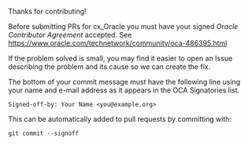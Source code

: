 Thanks for contributing!

Before submitting PRs for cx_Oracle you must have your signed *Oracle
Contributor Agreement* accepted.  See
https://www.oracle.com/technetwork/community/oca-486395.html

If the problem solved is small, you may find it easier to open an Issue
describing the problem and its cause so we can create the fix.

The bottom of your commit message must have the following line using your name
and e-mail address as it appears in the OCA Signatories list.

```
Signed-off-by: Your Name <you@example.org>
```

This can be automatically added to pull requests by committing with:

```
git commit --signoff
````
